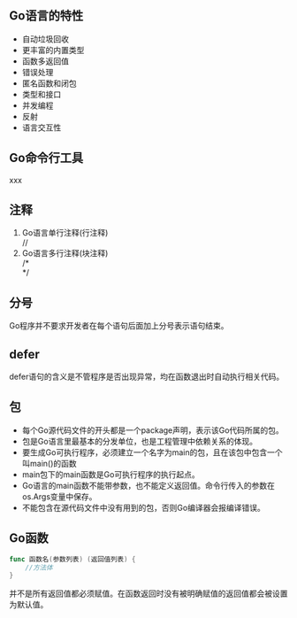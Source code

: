 ## Go语言的特性
* 自动垃圾回收
* 更丰富的内置类型
* 函数多返回值
* 错误处理
* 匿名函数和闭包
* 类型和接口
* 并发编程
* 反射
* 语言交互性
## Go命令行工具
xxx
## 注释
1. Go语言单行注释(行注释)  
//
2. Go语言多行注释(块注释)  
/*  
*/
## 分号
Go程序并不要求开发者在每个语句后面加上分号表示语句结束。
## defer
defer语句的含义是不管程序是否出现异常，均在函数退出时自动执行相关代码。

## 包
* 每个Go源代码文件的开头都是一个package声明，表示该Go代码所属的包。
* 包是Go语言里最基本的分发单位，也是工程管理中依赖关系的体现。
* 要生成Go可执行程序，必须建立一个名字为main的包，且在该包中包含一个叫main()的函数
* main包下的main函数是Go可执行程序的执行起点。
* Go语言的main函数不能带参数，也不能定义返回值。命令行传入的参数在os.Args变量中保存。
* 不能包含在源代码文件中没有用到的包，否则Go编译器会报编译错误。

## Go函数
```go
func 函数名(参数列表) (返回值列表) {
	//方法体
}
```

并不是所有返回值都必须赋值。在函数返回时没有被明确赋值的返回值都会被设置为默认值。